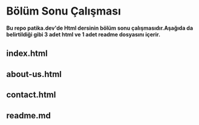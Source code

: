 # Bölüm Sonu Çalışması
**Bu repo patika.dev'de Html dersinin bölüm sonu çalışmasıdır.Aşağıda da belirtildiği gibi 3 adet html ve 1 adet readme dosyasını içerir.**

## index.html
## about-us.html
## contact.html
## readme.md